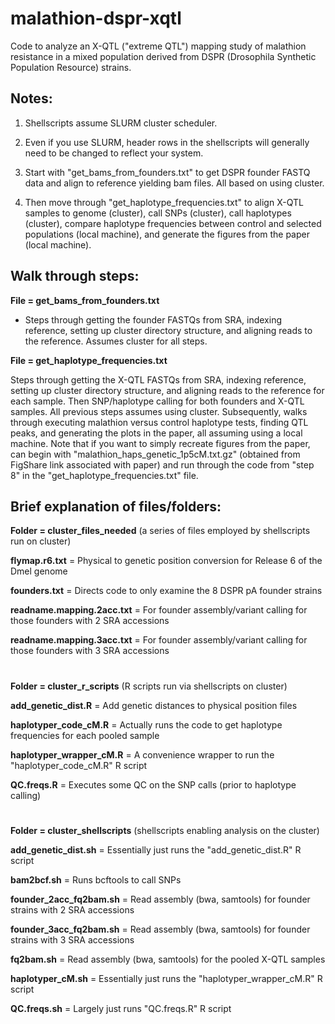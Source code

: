 # malathion-dspr-xqtl
Code to analyze an X-QTL ("extreme QTL") mapping study of malathion resistance in a mixed population derived from DSPR (Drosophila Synthetic Population Resource) strains.

## Notes:

1. Shellscripts assume SLURM cluster scheduler.

2. Even if you use SLURM, header rows in the shellscripts will generally need to be changed to reflect your system.

3. Start with "get_bams_from_founders.txt" to get DSPR founder FASTQ data and align to reference yielding bam files. All based on using cluster.

4. Then move through "get_haplotype_frequencies.txt" to align X-QTL samples to genome (cluster), call SNPs (cluster), call haplotypes (cluster), compare haplotype frequencies between control and selected populations (local machine), and generate the figures from the paper (local machine).

## Walk through steps:

**File = get_bams_from_founders.txt**

  - Steps through getting the founder FASTQs from SRA, indexing reference, setting up cluster directory structure, and aligning reads to the reference. Assumes cluster for all steps.

**File = get_haplotype_frequencies.txt**

Steps through getting the X-QTL FASTQs from SRA, indexing reference, setting up cluster directory structure, and aligning reads to the reference for each sample. Then SNP/haplotype calling for both founders and X-QTL samples. All previous steps assumes using cluster. Subsequently, walks through executing malathion versus control haplotype tests, finding QTL peaks, and generating the plots in the paper, all assuming using a local machine. Note that if you want to simply recreate figures from the paper, can begin with "malathion_haps_genetic_1p5cM.txt.gz" (obtained from FigShare link associated with paper) and run through the code from "step 8" in the "get_haplotype_frequencies.txt" file.

## Brief explanation of files/folders:

**Folder = cluster_files_needed** (a series of files employed by shellscripts run on cluster)

**flymap.r6.txt** = Physical to genetic position conversion for Release 6 of the Dmel genome

**founders.txt** = Directs code to only examine the 8 DSPR pA founder strains

**readname.mapping.2acc.txt** = For founder assembly/variant calling for those founders with 2 SRA accessions

**readname.mapping.3acc.txt** = For founder assembly/variant calling for those founders with 3 SRA accessions

#

**Folder = cluster_r_scripts** (R scripts run via shellscripts on cluster)

**add_genetic_dist.R** = Add genetic distances to physical position files

**haplotyper_code_cM.R** = Actually runs the code to get haplotype frequencies for each pooled sample

**haplotyper_wrapper_cM.R** = A convenience wrapper to run the "haplotyper_code_cM.R" R script

**QC.freqs.R** = Executes some QC on the SNP calls (prior to haplotype calling)

#

**Folder = cluster_shellscripts** (shellscripts enabling analysis on the cluster)

**add_genetic_dist.sh** = Essentially just runs the "add_genetic_dist.R" R script

**bam2bcf.sh** = Runs bcftools to call SNPs

**founder_2acc_fq2bam.sh** = Read assembly (bwa, samtools) for founder strains with 2 SRA accessions

**founder_3acc_fq2bam.sh** = Read assembly (bwa, samtools) for founder strains with 3 SRA accessions

**fq2bam.sh** = Read assembly (bwa, samtools) for the pooled X-QTL samples

**haplotyper_cM.sh** = Essentially just runs the "haplotyper_wrapper_cM.R" R script

**QC.freqs.sh** = Largely just runs "QC.freqs.R" R script
